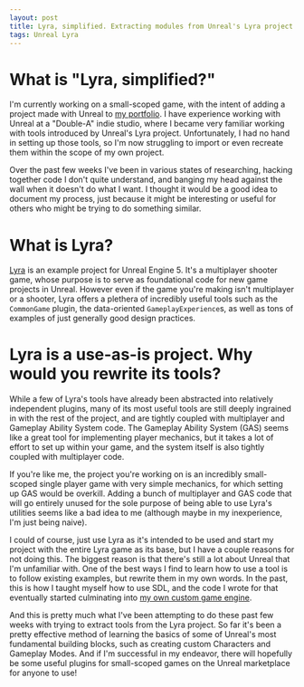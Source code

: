 ```yaml
---
layout: post
title: Lyra, simplified. Extracting modules from Unreal's Lyra project
tags: Unreal Lyra
---
```


# What is "Lyra, simplified?"

I'm currently working on a small-scoped game, with the intent of adding 
a project made with Unreal to [my portfolio](https://josiest.github.io). I have
experience working with Unreal at a "Double-A" indie studio, where I became
very familiar working with tools introduced by Unreal's Lyra project.
Unfortunately, I had no hand in setting up those tools, so I'm now struggling
to import or even recreate them within the scope of my own project.

Over the past few weeks I've been in various states of researching, hacking
together code I don't quite understand, and banging my head against the wall
when it doesn't do what I want. I thought it would be a good idea to document
my process, just because it might be interesting or useful for others who might
be trying to do something similar.

# What is Lyra?

[Lyra](https://www.unrealengine.com/marketplace/en-US/product/lyra) is an
example project for Unreal Engine 5. It's a multiplayer shooter game, whose
purpose is to serve as foundational code for new game projects in Unreal.
However even if the game you're making isn't multiplayer or a shooter, Lyra
offers a plethera of incredibly useful tools such as the `CommonGame` plugin,
the data-oriented `GameplayExperience`s, as well as tons of examples of just
generally good design practices.

# Lyra is a use-as-is project. Why would you rewrite its tools?

While a few of Lyra's tools have already been abstracted into relatively
independent plugins, many of its most useful tools are still deeply ingrained
in with the rest of the project, and are tightly coupled with multiplayer and
Gameplay Ability System code. The Gameplay Ability System (GAS) seems like a
great tool for implementing player mechanics, but it takes a lot of effort to
set up within your game, and the system itself is also tightly coupled with
multiplayer code.

If you're like me, the project you're working on is an incredibly small-scoped
single player game with very simple mechanics, for which setting up GAS would
be overkill. Adding a bunch of multiplayer and GAS code that will go entirely
unused for the sole purpose of being able to use Lyra's utilities seems like a
bad idea to me (although maybe in my inexperience, I'm just being naive).

I could of course, just use Lyra as it's intended to be used and start my
project with the entire Lyra game as its base, but I have a couple reasons for
not doing this. The biggest reason is that there's still a lot about Unreal
that I'm unfamiliar with. One of the best ways I find to learn how to use a
tool is to follow existing examples, but rewrite them in my own words. In the
past, this is how I taught myself how to use SDL, and the code I wrote for that
eventually started culminating into [my own custom game
engine](https://github.com/josiest/ion).

And this is pretty much what I've been attempting to do these past few weeks
with trying to extract tools from the Lyra project. So far it's been a pretty
effective method of learning the basics of some of Unreal's most fundamental
building blocks, such as creating custom Characters and Gameplay Modes. And if
I'm successful in my endeavor, there will hopefully be some useful plugins for
small-scoped games on the Unreal marketplace for anyone to use!
